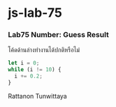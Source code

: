 # js-lab-75
### Lab75 Number: Guess Result
โค้ดด้านล่างทำงานได้ปกติหรือไม่

```JavaScript
let i = 0;
while (i != 10) {
  i += 0.2;
}
```
Rattanon Tunwittaya 
